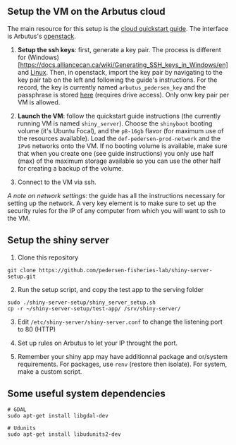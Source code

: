 ## Setup the VM on the Arbutus cloud

The main resource for this setup is the [cloud quickstart guide](https://docs.alliancecan.ca/wiki/Cloud_Quick_Start). The interface is Arbutus's [openstack](https://arbutus.cloud.computecanada.ca/).

1. **Setup the ssh keys**: first, generate a key pair. The process is different for (Windows)[https://docs.alliancecan.ca/wiki/Generating_SSH_keys_in_Windows/en] and [Linux](https://docs.alliancecan.ca/wiki/Using_SSH_keys_in_Linux). Then, in openstack, import the key pair by navigating to the key pair tab on the left and following the guide's instructions. For the record, the key is currently named `arbutus_pedersen_key` and the passphrase is stored [here](https://docs.google.com/document/d/17DQzaCv1DIMQFUardxtbGS8XdDoun1KGxVmLWzmhdWQ/edit?usp=sharing) (requires drive access). Only onw key pair per VM is allowed.

2. **Launch the VM**: follow the quickstart guide instructions (the currently running VM is named `shiny_server`). Choose the `shinyboot` booting volume (it's Ubuntu Focal), and the `p8-16gb` flavor (for maximum use of the resources available). Load the `def-pedersen-prod-network` and the `IPv6` networks onto the VM. If no booting volume is available, make sure that when you create one (see guide instructions) you only use half (max) of the maximum storage available so you can use the other half for creating a backup of the volume. 

3. Connect to the VM via ssh.


*A note on network settings*: the guide has all the instructions necessary for setting up the network. A very key element is to make sure to set up the security rules for the IP of any computer from which you will want to ssh to the VM.

## Setup the shiny server

1. Clone this repository

```
git clone https://github.com/pedersen-fisheries-lab/shiny-server-setup.git
```

2. Run the setup script, and copy the test app to the serving folder

```
sudo ./shiny-server-setup/shiny_server_setup.sh
cp -r ~/shiny-server-setup/test-app/ /srv/shiny-server/
```

3. Edit `/etc/shiny-server/shiny-server.conf` to change the listening port to 80 (HTTP) 

4. Set up rules on Arbutus to let your IP throught the port. 

5. Remember your shiny app may have additionnal package and or/system requirements. For packages, use `renv` (restore then isolate). For system, make a custom script.

## Some useful system dependencies

```
# GDAL
sudo apt-get install libgdal-dev

# Udunits
sudo apt-get install libudunits2-dev
```
